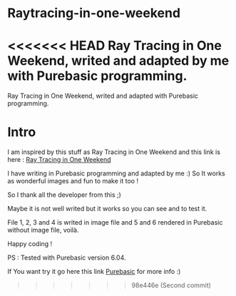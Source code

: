 # Raytracing-in-one-weekend
<<<<<<< HEAD
Ray Tracing in One Weekend, writed and adapted by me with Purebasic programming.
=======
Ray Tracing in One Weekend, writed and adapted with Purebasic programming.


Intro
==========

I am inspired by this stuff as Ray Tracing in One Weekend and this link is here : [Ray Tracing in One Weekend](https://raytracing.github.io/books/RayTracingInOneWeekend.html)

I have writing in Purebasic programming and adapted by me :) So It works as wonderful images and fun to make it too !

So I thank all the developer from this ;)

Maybe it is not well writed but it works so you can see and to test it.

File 1, 2, 3 and 4 is writed in image file and 5 and 6 rendered in Purebasic without image file, voilà.


Happy coding !



PS : Tested with Purebasic version 6.04.

If You want try it go here this link [Purebasic](https://www.purebasic.com/) for more info :)

>>>>>>> 98e446e (Second commit)
